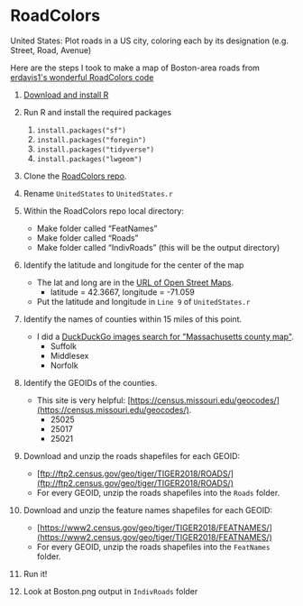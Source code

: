 # RoadColors

United States:
Plot roads in a US city, coloring each by its designation (e.g. Street, Road, Avenue)

Here are the steps I took to make a map of Boston-area roads from [erdavis1's wonderful RoadColors code](https://github.com/erdavis1/RoadColors)

1. [Download and install R](https://cran.r-project.org/doc/FAQ/R-FAQ.html#How-can-R-be-installed_003f)

1. Run R and install the required packages
    1. `install.packages("sf")`
    1. `install.packages("foregin")`
    1. `install.packages("tidyverse")`
    1. `install.packages("lwgeom")`
    
1. Clone the [RoadColors repo](https://github.com/erdavis1/RoadColors).

1. Rename `UnitedStates` to `UnitedStates.r`

1. Within the RoadColors repo local directory:
    * Make folder called “FeatNames”
    * Make folder called “Roads”
    * Make folder called “IndivRoads” (this will be the output directory)

1. Identify the latitude and longitude for the center of the map
    * The lat and long are in the [URL of Open Street Maps](https://www.openstreetmap.org/search?query=boston%2C%20ma#map=12/42.3667/-71.0591).
        * latitude = 42.3667, longitude = -71.059
    * Put the latitude and longitude in `Line 9` of `UnitedStates.r`
    
1. Identify the names of counties within 15 miles of this point.
    *  I did a [DuckDuckGo images search for "Massachusetts county map"](https://duckduckgo.com/?q=massachusetts+county+map&t=hy&ia=images&iax=images).
        * Suffolk
        * Middlesex
        * Norfolk
        
1. Identify the GEOIDs of the counties. 
    * This site is very helpful: [https://census.missouri.edu/geocodes/](https://census.missouri.edu/geocodes/). 
        * 25025
        * 25017
        * 25021
        
1. Download and unzip the roads shapefiles for each GEOID: 
    * [ftp://ftp2.census.gov/geo/tiger/TIGER2018/ROADS/](ftp://ftp2.census.gov/geo/tiger/TIGER2018/ROADS/)
    * For every GEOID, unzip the roads shapefiles into the `Roads` folder.
    
1. Download and unzip the feature names shapefiles for each GEOID: 
    * [https://www2.census.gov/geo/tiger/TIGER2018/FEATNAMES/](https://www2.census.gov/geo/tiger/TIGER2018/FEATNAMES/)
    * For every GEOID, unzip the roads shapefiles into the `FeatNames` folder.
    
1. Run it!

1. Look at Boston.png output in `IndivRoads` folder
